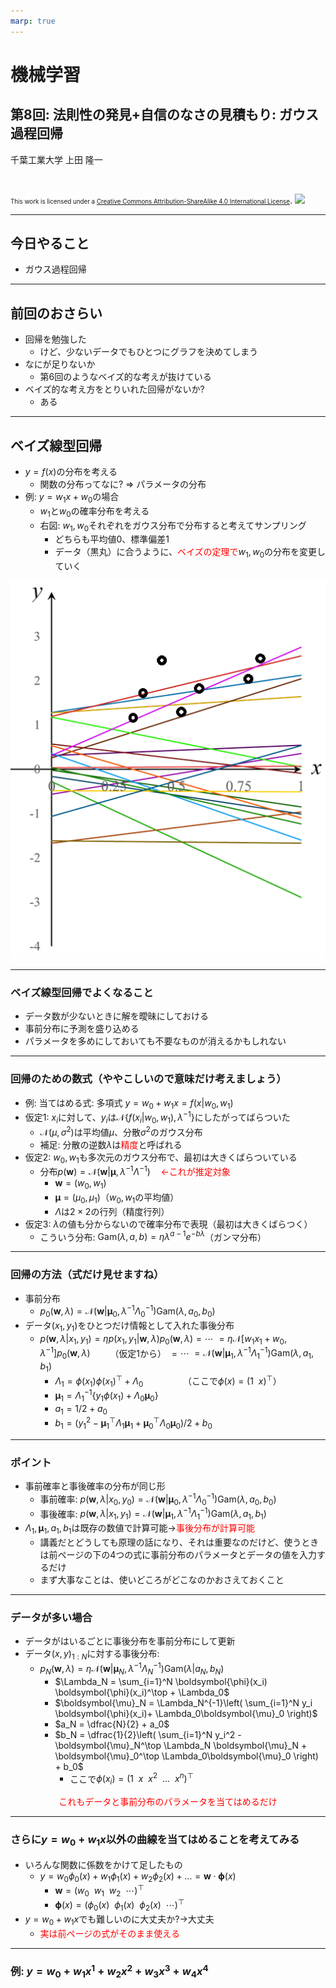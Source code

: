 ```yaml
---
marp: true
---
```


<!-- footer: "機械学習（と統計）第8回" -->

# 機械学習

## 第8回: 法則性の発見+自信のなさの見積もり: ガウス過程回帰

千葉工業大学 上田 隆一

<br />

<span style="font-size:70%">This work is licensed under a </span>[<span style="font-size:70%">Creative Commons Attribution-ShareAlike 4.0 International License</span>](https://creativecommons.org/licenses/by-sa/4.0/).
![](https://i.creativecommons.org/l/by-sa/4.0/88x31.png)

---

<!-- paginate: true -->

## 今日やること

- ガウス過程回帰

---

## 前回のおさらい

- 回帰を勉強した
    - けど、少ないデータでもひとつにグラフを決めてしまう
- なにが足りないか
    - 第6回のようなベイズ的な考えが抜けている
- ベイズ的な考え方をとりいれた回帰がないか?
    - ある


---

## ベイズ線型回帰

- $y = f(x)$の分布を考える
    - 関数の分布ってなに? $\Rightarrow$ パラメータの分布
- 例: $y = w_1 x + w_0$の場合
    - $w_1$と$w_0$の確率分布を考える
    - 右図: $w_1, w_0$それぞれをガウス分布で分布すると考えてサンプリング
        - どちらも平均値$0$、標準偏差$1$
        - データ（黒丸）に合うように、<span style="color:red">ベイズの定理で</span>$w_1, w_0$の分布を変更していく

![bg right:30% 100%](./figs/line_sampling.png)

---

### ベイズ線型回帰でよくなること

- データ数が少ないときに解を曖昧にしておける
- 事前分布に予測を盛り込める
- パラメータを多めにしておいても不要なものが消えるかもしれない


---

### 回帰のための数式（ややこしいので意味だけ考えましょう）

- 例: 当てはめる式: 多項式 $y = w_0 + w_1 x = f(x | w_0, w_1)$
- 仮定1: $x_i$に対して、$y_i$は$\mathcal{N}\{f(x_i | w_0,w_1), \lambda^{-1}\}$にしたがってばらついた
    - $\mathcal{N}(\mu, \sigma^2)$は平均値$\mu$、分散$\sigma^2$のガウス分布
    - 補足: 分散の逆数$\lambda$は<span style="color:red">精度</span>と呼ばれる
- 仮定2: $w_0, w_1$も多次元のガウス分布で、最初は大きくばらついている
    - 分布$p(\boldsymbol{w}) = \mathcal{N}(\boldsymbol{w} | \boldsymbol{\mu}, \lambda^{-1}\Lambda^{-1}) \quad$<span style="color:red">$\leftarrow$これが推定対象</span>
        - $\boldsymbol{w} = (w_0, w_1)$
        - $\boldsymbol{\mu} = (\mu_0, \mu_1)$（$w_0, w_1$の平均値）
        - $\Lambda$は$2\times 2$の行列（精度行列）
- 仮定3: $\lambda$の値も分からないので確率分布で表現（最初は大きくばらつく）
    - こういう分布: $\text{Gam}(\lambda, a, b) = \eta \lambda^{a-1}e^{-b\lambda}$（ガンマ分布）


---

### 回帰の方法（式だけ見せますね）

- 事前分布
    - $p_0(\boldsymbol{w}, \lambda) = \mathcal{N}(\boldsymbol{w} | \boldsymbol{\mu}_0, \lambda^{-1}\Lambda^{-1}_0)\text{Gam}(\lambda, a_0, b_0)$
- データ$(x_1, y_1)$をひとつだけ情報として入れた事後分布
    - $p(\boldsymbol{w}, \lambda | x_1, y_1) = \eta p(x_1, y_1 | \boldsymbol{w}, \lambda)p_0(\boldsymbol{w}, \lambda)= \cdots$
        $= \eta \mathcal{N}\left[ w_1 x_1 + w_0, \lambda^{-1} \right] p_0(\boldsymbol{w}, \lambda)\qquad$（仮定1から）
        $= \cdots$
        $= \mathcal{N}(\boldsymbol{w} | \boldsymbol{\mu}_1, \lambda^{-1}\Lambda^{-1}_1)\text{Gam}(\lambda, a_1, b_1)$
        - $\Lambda_1 = \phi(x_1)\phi(x_1)^\top + \Lambda_0\qquad\qquad$（ここで$\phi(x) = (1 \ \  x)^\top$）
        - $\boldsymbol{\mu}_1 = \Lambda_1^{-1} \{ y_1\phi(x_1) + \Lambda_0 \boldsymbol{\mu}_0 \}$
        - $a_1 = 1/2 + a_0$
        - $b_1 = \left( y_1^2 -  \boldsymbol{\mu}_1^\top \Lambda_1 \boldsymbol{\mu}_1 + \boldsymbol{\mu}_0^\top \Lambda_0\boldsymbol{\mu}_0 \right)/2 + b_0$

---

### ポイント

- 事前確率と事後確率の分布が同じ形
    - 事前確率: $p(\boldsymbol{w}, \lambda | x_0, y_0) = \mathcal{N}(\boldsymbol{w} | \boldsymbol{\mu}_0, \lambda^{-1}\Lambda^{-1}_0)\text{Gam}(\lambda, a_0, b_0)$
    - 事後確率: $p(\boldsymbol{w}, \lambda | x_1, y_1) = \mathcal{N}(\boldsymbol{w} | \boldsymbol{\mu}_1, \lambda^{-1}\Lambda^{-1}_1)\text{Gam}(\lambda, a_1, b_1)$
- $\Lambda_1, \boldsymbol{\mu}_1, a_1, b_1$は既存の数値で計算可能$\rightarrow$<span style="color:red">事後分布が計算可能</span>
    - 講義だとどうしても原理の話になり、それは重要なのだけど、使うときは前ページの下の4つの式に事前分布のパラメータとデータの値を入力するだけ
    - まず大事なことは、使いどころがどこなのかおさえておくこと


---

### データが多い場合

- データがはいるごとに事後分布を事前分布にして更新
- データ$(x,y)_{1:N}$に対する事後分布:
    - $p_N( \boldsymbol{w}, \lambda) = \eta \mathcal{N}(\boldsymbol{w} | \boldsymbol{\mu}_N, \lambda^{-1}\Lambda_N^{-1} ) \text{Gam}(\lambda | a_N, b_N)$
        - $\Lambda_N = \sum_{i=1}^N \boldsymbol{\phi}(x_i) \boldsymbol{\phi}(x_i)^\top + \Lambda_0$ 
	    - $\boldsymbol{\mu}_N = \Lambda_N^{-1}\left( \sum_{i=1}^N y_i \boldsymbol{\phi}(x_i)+ \Lambda_0\boldsymbol{\mu}_0 \right)$
	    - $a_N = \dfrac{N}{2} + a_0$
	    - $b_N = \dfrac{1}{2}\left( \sum_{i=1}^N y_i^2 -  \boldsymbol{\mu}_N^\top \Lambda_N \boldsymbol{\mu}_N + \boldsymbol{\mu}_0^\top \Lambda_0\boldsymbol{\mu}_0 \right) + b_0$
            - ここで$\phi(x_i) = (1 \ \ x \ \ x^2 \ \ \dots \ \ x^n)^\top$

<center style="color:red">これもデータと事前分布のパラメータを当てはめるだけ</center>

---

### さらに$y = w_0 + w_1 x$以外の曲線を当てはめることを考えてみる 

- いろんな関数に係数をかけて足したもの
    - $y = w_0 \phi_0(x) + w_1 \phi_1(x) + w_2 \phi_2(x) + \dots = \boldsymbol{w}\cdot\boldsymbol{\phi}(x)$
        - $\boldsymbol{w} = (w_0 \ \ w_1 \ \ w_2 \ \ \cdots)^\top$
        - $\boldsymbol{\phi}(x) = (\phi_0(x) \ \ \phi_1(x) \ \ \phi_2(x) \ \ \cdots)^\top$
- $y = w_0 + w_1 x$でも難しいのに大丈夫か?$\rightarrow$大丈夫
    - <span style="color:red">実は前ページの式がそのまま使える</span>


---

### 例: $y = w_0 + w_1 x^1 + w_2 x^2 + w_3 x^3 + w_4 x^4$

